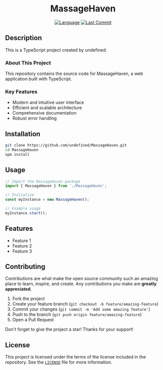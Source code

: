 <div align="center">

# MassageHaven

</div>

<div align="center">

[![Language](https://img.shields.io/badge/TypeScript-3178C6?style=for-the-badge&logo=typescript)]()
[![Last Commit](https://img.shields.io/github/last-commit/undefined/MassageHaven?style=for-the-badge)](https://github.com/undefined/MassageHaven/commits)
</div>

## Description

This is a TypeScript project created by undefined.

### About This Project

This repository contains the source code for MassageHaven, a web application built with TypeScript.

### Key Features

- Modern and intuitive user interface
- Efficient and scalable architecture
- Comprehensive documentation
- Robust error handling


## Installation

```bash
git clone https://github.com/undefined/MassageHaven.git
cd MassageHaven
npm install
```

## Usage

```javascript
// Import the MassageHaven package
import { MassageHaven } from './MassageHaven';

// Initialize
const myInstance = new MassageHaven();

// Example usage
myInstance.start();
```


## Features

- Feature 1
- Feature 2
- Feature 3

## Contributing

Contributions are what make the open source community such an amazing place to learn, inspire, and create. Any contributions you make are **greatly appreciated**.

1. Fork the project
2. Create your feature branch (`git checkout -b feature/amazing-feature`)
3. Commit your changes (`git commit -m 'Add some amazing feature'`)
4. Push to the branch (`git push origin feature/amazing-feature`)
5. Open a Pull Request

Don't forget to give the project a star! Thanks for your support!

## License

This project is licensed under the terms of the license included in the repository. See the [`LICENSE`](LICENSE) file for more information.
